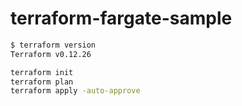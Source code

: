 # terraform-fargate-sample

```sh
$ terraform version
Terraform v0.12.26
```

```sh
terraform init
terraform plan
terraform apply -auto-approve
```
